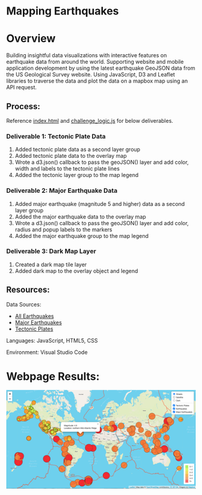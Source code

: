# Mapping Earthquakes

# Overview

Building insightful data visualizations with interactive features on earthquake data from around the world. Supporting website and mobile application development by using the latest earthquake GeoJSON data from the US Geological Survey website. Using JavaScript, D3 and Leaflet libraries to traverse the data and plot the data on a mapbox map using an API request. 

## Process:
Reference [index.html](https://github.com/corispade/Mapping_Earthquakes_1/blob/main/Earthquake_Challenge/index.html) and [challenge_logic.js](https://github.com/corispade/Mapping_Earthquakes_1/blob/main/Earthquake_Challenge/static/js/challenge_logic.js) for below deliverables.

### Deliverable 1: Tectonic Plate Data
1. Added tectonic plate data as a second layer group
2. Added tectonic plate data to the overlay map
3. Wrote a d3.json() callback to pass the geoJSON() layer and add color, width and labels to the tectonic plate lines
4. Added the tectonic layer group to the map legend

### Deliverable 2: Major Earthquake Data
1. Added major earthquake (magnitude 5 and higher) data as a second layer group
2. Added the major earthquake data to the overlay map
3. Wrote a d3.json() callback to pass the geoJSON() layer and add color, radius and popup labels to the markers
4. Added the major earthquake group to the map legend

### Deliverable 3: Dark Map Layer
1. Created a dark map tile layer
2. Added dark map to the overlay object and legend

## Resources:
Data Sources: 
* [All Earthquakes](https://earthquake.usgs.gov/earthquakes/feed/v1.0/summary/all_week.geojson)
* [Major Earthquakes](https://earthquake.usgs.gov/earthquakes/feed/v1.0/summary/4.5_week.geojson)
* [Tectonic Plates](https://raw.githubusercontent.com/fraxen/tectonicplates/master/GeoJSON/PB2002_boundaries.json)

Languages: JavaScript, HTML5, CSS

Environment: Visual Studio Code

# Webpage Results:


![picture](https://github.com/corispade/Mapping_Earthquakes_1/blob/main/Earthquake_Challenge/static/images/completed_map.png)
